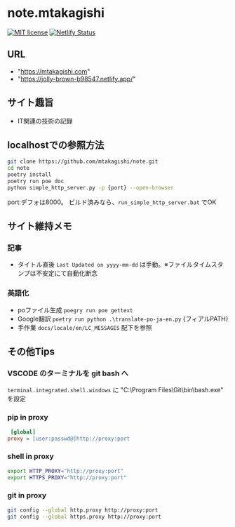 # note.mtakagishi

[![MIT license](https://img.shields.io/badge/License-MIT-blue.svg)](https://lbesson.mit-license.org/) [![Netlify Status](https://api.netlify.com/api/v1/badges/cf669616-af9c-424e-bd66-d00fe89e9420/deploy-status)](https://app.netlify.com/sites/jolly-brown-b98547/deploys)

## URL

- "https://mtakagishi.com"
- "https://jolly-brown-b98547.netlify.app/"

## サイト趣旨

- IT関連の技術の記録

## localhostでの参照方法
```bash
git clone https://github.com/mtakagishi/note.git
cd note
poetry install
poetry run poe doc
python simple_http_server.py -p {port} --open-browser
```
port:デフォは8000。
ビルド済みなら、`run_simple_http_server.bat` でOK

## サイト維持メモ
### 記事
- タイトル直後 `Last Updated on yyyy-mm-dd` は手動。※ファイルタイムスタンプは不安定にて自動化断念
### 英語化
- poファイル生成
`poegry run poe gettext`
- Google翻訳
`poetry run python .\translate-po-ja-en.py` {フィアルPATH}
- 手作業
`docs/locale/en/LC_MESSAGES` 配下を参照

## その他Tips
### VSCODE のターミナルを git bash へ
`terminal.integrated.shell.windows` に "C:\\Program Files\\Git\\bin\\bash.exe" を設定

### pip in proxy
```ini:$HOME/pip/pip.ini
 [global]
proxy = [user:passwd@]http://proxy:port
```
### shell in proxy
```bash
export HTTP_PROXY="http://proxy:port"
export HTTPS_PROXY="http://proxy:port"
```
### git in proxy
```bash
git config --global http.proxy http://proxy:port
git config --global https.proxy http://proxy:port
```
